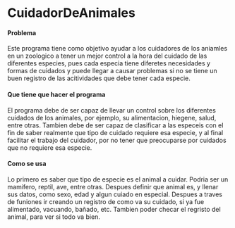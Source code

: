 # CuidadorDeAnimales

#### Problema
Este programa tiene como objetivo ayudar a los cuidadores de los aniamles en un zoologico a tener un mejor control a la hora del cuidado de las diferentes especies, pues cada especia tiene diferetes necesidades y formas de cuidados y puede llegar a causar problemas si no se tiene un buen registro de las acitividades que debe tener cada especie. 

#### Que tiene que hacer el programa
El programa debe de ser capaz de llevar un control sobre los diferentes cuidados de los animales, por ejemplo, su alimentacion, hiegene, salud, entre otras. Tambien debe de ser capaz de clasificar a las especeis con el fin de saber realmente que tipo de cuidado requiere esa especie, y al final facilitar el trabajo del cuidador, por no tener que preocuparse por cuidados que no requiere esa especie.

#### Como se usa
Lo primero es saber que tipo de especie es el animal a cuidar. Podria ser un mamifero, reptil, ave, entre otras. Despues definir que animal es, y llenar sus datos, como sexo, edad y algun cuiado en especial. Despues a traves de funiones ir creando un registro de como va su cuidado, si ya fue alimentado, vacuando, bañado, etc. Tambien poder checar el regristo del animal, para ver si todo va bien.
